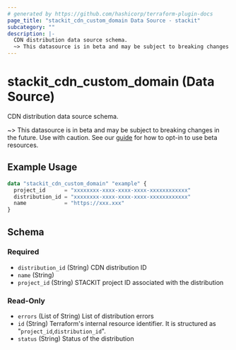 ```yaml
---
# generated by https://github.com/hashicorp/terraform-plugin-docs
page_title: "stackit_cdn_custom_domain Data Source - stackit"
subcategory: ""
description: |-
  CDN distribution data source schema.
  ~> This datasource is in beta and may be subject to breaking changes in the future. Use with caution. See our guide https://registry.terraform.io/providers/stackitcloud/stackit/latest/docs/guides/opting_into_beta_resources for how to opt-in to use beta resources.
---
```


# stackit_cdn_custom_domain (Data Source)

CDN distribution data source schema.

~> This datasource is in beta and may be subject to breaking changes in the future. Use with caution. See our [guide](https://registry.terraform.io/providers/stackitcloud/stackit/latest/docs/guides/opting_into_beta_resources) for how to opt-in to use beta resources.

## Example Usage

```terraform
data "stackit_cdn_custom_domain" "example" {
  project_id      = "xxxxxxxx-xxxx-xxxx-xxxx-xxxxxxxxxxxx"
  distribution_id = "xxxxxxxx-xxxx-xxxx-xxxx-xxxxxxxxxxxx"
  name            = "https://xxx.xxx"
}
```

<!-- schema generated by tfplugindocs -->
## Schema

### Required

- `distribution_id` (String) CDN distribution ID
- `name` (String)
- `project_id` (String) STACKIT project ID associated with the distribution

### Read-Only

- `errors` (List of String) List of distribution errors
- `id` (String) Terraform's internal resource identifier. It is structured as "`project_id`,`distribution_id`".
- `status` (String) Status of the distribution
